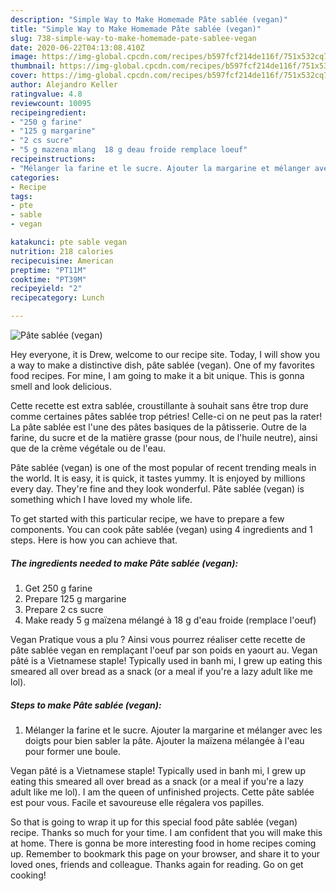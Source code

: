 ```yaml
---
description: "Simple Way to Make Homemade Pâte sablée (vegan)"
title: "Simple Way to Make Homemade Pâte sablée (vegan)"
slug: 738-simple-way-to-make-homemade-pate-sablee-vegan
date: 2020-06-22T04:13:08.410Z
image: https://img-global.cpcdn.com/recipes/b597fcf214de116f/751x532cq70/pate-sablee-vegan-photo-principale-de-la-recette.jpg
thumbnail: https://img-global.cpcdn.com/recipes/b597fcf214de116f/751x532cq70/pate-sablee-vegan-photo-principale-de-la-recette.jpg
cover: https://img-global.cpcdn.com/recipes/b597fcf214de116f/751x532cq70/pate-sablee-vegan-photo-principale-de-la-recette.jpg
author: Alejandro Keller
ratingvalue: 4.8
reviewcount: 10095
recipeingredient:
- "250 g farine"
- "125 g margarine"
- "2 cs sucre"
- "5 g mazena mlang  18 g deau froide remplace loeuf"
recipeinstructions:
- "Mélanger la farine et le sucre. Ajouter la margarine et mélanger avec les doigts pour bien sabler la pâte. Ajouter la maïzena mélangée à l&#39;eau pour former une boule."
categories:
- Recipe
tags:
- pte
- sable
- vegan

katakunci: pte sable vegan 
nutrition: 218 calories
recipecuisine: American
preptime: "PT11M"
cooktime: "PT39M"
recipeyield: "2"
recipecategory: Lunch

---
```



![Pâte sablée (vegan)](https://img-global.cpcdn.com/recipes/b597fcf214de116f/751x532cq70/pate-sablee-vegan-photo-principale-de-la-recette.jpg)

Hey everyone, it is Drew, welcome to our recipe site. Today, I will show you a way to make a distinctive dish, pâte sablée (vegan). One of my favorites food recipes. For mine, I am going to make it a bit unique. This is gonna smell and look delicious.

Cette recette est extra sablée, croustillante à souhait sans être trop dure comme certaines pâtes sablée trop pétries! Celle-ci on ne peut pas la rater! La pâte sablée est l&#39;une des pâtes basiques de la pâtisserie. Outre de la farine, du sucre et de la matière grasse (pour nous, de l&#39;huile neutre), ainsi que de la crème végétale ou de l&#39;eau.

Pâte sablée (vegan) is one of the most popular of recent trending meals in the world. It is easy, it is quick, it tastes yummy. It is enjoyed by millions every day. They're fine and they look wonderful. Pâte sablée (vegan) is something which I have loved my whole life.


To get started with this particular recipe, we have to prepare a few components. You can cook pâte sablée (vegan) using 4 ingredients and 1 steps. Here is how you can achieve that.

<!--inarticleads1-->

##### The ingredients needed to make Pâte sablée (vegan):

1. Get 250 g farine
1. Prepare 125 g margarine
1. Prepare 2 cs sucre
1. Make ready 5 g maïzena mélangé à 18 g d&#39;eau froide (remplace l&#39;oeuf)


Vegan Pratique vous a plu ? Ainsi vous pourrez réaliser cette recette de pâte sablée vegan en remplaçant l&#39;oeuf par son poids en yaourt au. Vegan pâté is a Vietnamese staple! Typically used in banh mi, I grew up eating this smeared all over bread as a snack (or a meal if you&#39;re a lazy adult like me lol). 

<!--inarticleads2-->

##### Steps to make Pâte sablée (vegan):

1. Mélanger la farine et le sucre. Ajouter la margarine et mélanger avec les doigts pour bien sabler la pâte. Ajouter la maïzena mélangée à l&#39;eau pour former une boule.


Vegan pâté is a Vietnamese staple! Typically used in banh mi, I grew up eating this smeared all over bread as a snack (or a meal if you&#39;re a lazy adult like me lol). I am the queen of unfinished projects. Cette pâte sablée est pour vous. Facile et savoureuse elle régalera vos papilles. 

So that is going to wrap it up for this special food pâte sablée (vegan) recipe. Thanks so much for your time. I am confident that you will make this at home. There is gonna be more interesting food in home recipes coming up. Remember to bookmark this page on your browser, and share it to your loved ones, friends and colleague. Thanks again for reading. Go on get cooking!
